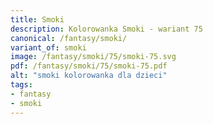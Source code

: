 ```yaml
---
title: Smoki
description: Kolorowanka Smoki - wariant 75
canonical: /fantasy/smoki/
variant_of: smoki
image: /fantasy/smoki/75/smoki-75.svg
pdf: /fantasy/smoki/75/smoki-75.pdf
alt: "smoki kolorowanka dla dzieci"
tags:
- fantasy
- smoki
---
```


